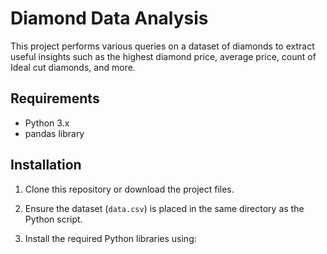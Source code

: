 # Diamond Data Analysis

This project performs various queries on a dataset of diamonds to extract useful insights such as the highest diamond price, average price, count of Ideal cut diamonds, and more.

## Requirements

- Python 3.x
- pandas library

## Installation

1. Clone this repository or download the project files.
2. Ensure the dataset (`data.csv`) is placed in the same directory as the Python script.

3. Install the required Python libraries using:
